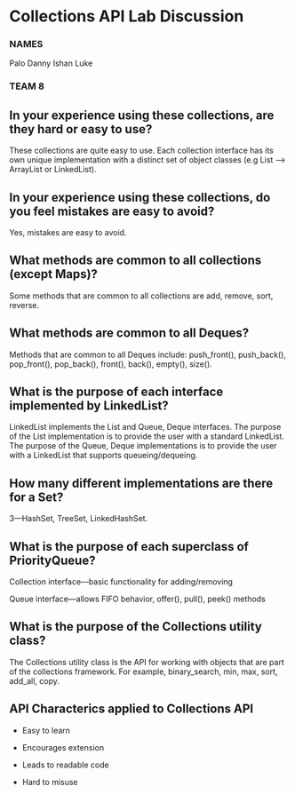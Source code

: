 # Collections API Lab Discussion

### NAMES

Palo
Danny
Ishan
Luke

### TEAM 8

## In your experience using these collections, are they hard or easy to use?

These collections are quite easy to use. Each collection interface has its own unique
implementation with a distinct set of object classes (e.g List --> ArrayList or LinkedList).

## In your experience using these collections, do you feel mistakes are easy to avoid?

Yes, mistakes are easy to avoid.

## What methods are common to all collections (except Maps)?

Some methods that are common to all collections are add, remove, sort, reverse.

## What methods are common to all Deques?

Methods that are common to all Deques include: push_front(), push_back(), pop_front(), pop_back(),
front(), back(), empty(), size().

## What is the purpose of each interface implemented by LinkedList?

LinkedList implements the List and Queue, Deque interfaces. The purpose of the List implementation
is to provide the user with a standard LinkedList. The purpose of the Queue, Deque implementations
is to
provide the user with a LinkedList that supports queueing/dequeing.

## How many different implementations are there for a Set?

3—HashSet, TreeSet, LinkedHashSet.

## What is the purpose of each superclass of PriorityQueue?

Collection interface—basic functionality for adding/removing

Queue interface—allows FIFO behavior, offer(), pull(), peek() methods

## What is the purpose of the Collections utility class?

The Collections utility class is the API for working with objects that are part
of the collections framework. For example, binary_search, min, max, sort, add_all, copy.

## API Characterics applied to Collections API

* Easy to learn

* Encourages extension

* Leads to readable code

* Hard to misuse
 
 